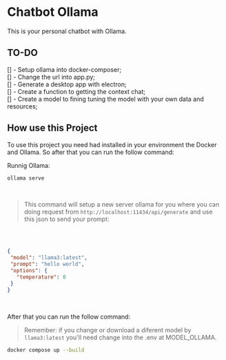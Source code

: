 # Chatbot Ollama

This is your personal chatbot with Ollama.

## TO-DO

[] - Setup ollama into docker-composer; <br>
    [] - Change the url into app.py; <br>
[] - Generate a desktop app with electron; <br>
[] - Create a function to getting the context chat; <br>
[] - Create a model to fining tuning the model with your own data and resources; <br>

## How use this Project

To use this project you need had installed in your environment the Docker and Ollama. So after that you can run the follow command: <br>

Runnig Ollama: <br>
```bash
ollama serve
```

 <br>

 > This command will setup a new server ollama for you where you can doing request from `http://localhost:11434/api/generate` and use this json to send your prompt:

 <br>
 
 ```json
 
 {
  "model": "llama3:latest",
  "prompt": "hello world",
  "options": {
    "temperature": 0
  }
}
 
 ```
 
 <br>

After that you can run the follow command:

> Remember: if you change or download a diferent model by `llama3:latest` you'll need change into the .env at MODEL_OLLAMA.

```bash
docker compose up --build
```

 <br>

